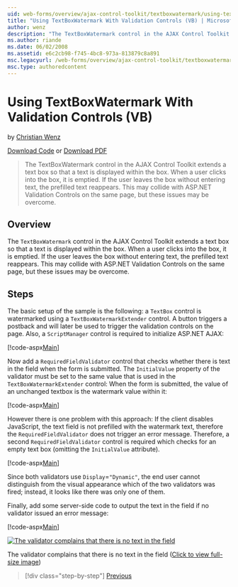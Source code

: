 ```yaml
---
uid: web-forms/overview/ajax-control-toolkit/textboxwatermark/using-textboxwatermark-with-validation-controls-vb
title: "Using TextBoxWatermark With Validation Controls (VB) | Microsoft Docs"
author: wenz
description: "The TextBoxWatermark control in the AJAX Control Toolkit extends a text box so that a text is displayed within the box. When a user clicks into the box, it i..."
ms.author: riande
ms.date: 06/02/2008
ms.assetid: e6c2cb98-f745-4bc8-973a-813879c8a891
msc.legacyurl: /web-forms/overview/ajax-control-toolkit/textboxwatermark/using-textboxwatermark-with-validation-controls-vb
msc.type: authoredcontent
---
```

# Using TextBoxWatermark With Validation Controls (VB)

by [Christian Wenz](https://github.com/wenz)

[Download Code](http://download.microsoft.com/download/9/3/f/93f8daea-bebd-4821-833b-95205389c7d0/TextBoxWatermark2.vb.zip) or [Download PDF](http://download.microsoft.com/download/b/6/a/b6ae89ee-df69-4c87-9bfb-ad1eb2b23373/textboxwatermark2VB.pdf)

> The TextBoxWatermark control in the AJAX Control Toolkit extends a text box so that a text is displayed within the box. When a user clicks into the box, it is emptied. If the user leaves the box without entering text, the prefilled text reappears. This may collide with ASP.NET Validation Controls on the same page, but these issues may be overcome.

## Overview

The `TextBoxWatermark` control in the AJAX Control Toolkit extends a text box so that a text is displayed within the box. When a user clicks into the box, it is emptied. If the user leaves the box without entering text, the prefilled text reappears. This may collide with ASP.NET Validation Controls on the same page, but these issues may be overcome.

## Steps

The basic setup of the sample is the following: a `TextBox` control is watermarked using a `TextBoxWatermarkExtender` control. A button triggers a postback and will later be used to trigger the validation controls on the page. Also, a `ScriptManager` control is required to initialize ASP.NET AJAX:

[!code-aspx[Main](using-textboxwatermark-with-validation-controls-vb/samples/sample1.aspx)]

Now add a `RequiredFieldValidator` control that checks whether there is text in the field when the form is submitted. The `InitialValue` property of the validator must be set to the same value that is used in the `TextBoxWatermarkExtender` control: When the form is submitted, the value of an unchanged textbox is the watermark value within it:

[!code-aspx[Main](using-textboxwatermark-with-validation-controls-vb/samples/sample2.aspx)]

However there is one problem with this approach: If the client disables JavaScript, the text field is not prefilled with the watermark text, therefore the `RequiredFieldValidator` does not trigger an error message. Therefore, a second `RequiredFieldValidator` control is required which checks for an empty text box (omitting the `InitialValue` attribute).

[!code-aspx[Main](using-textboxwatermark-with-validation-controls-vb/samples/sample3.aspx)]

Since both validators use `Display`=`"Dynamic"`, the end user cannot distinguish from the visual appearance which of the two validators was fired; instead, it looks like there was only one of them.

Finally, add some server-side code to output the text in the field if no validator issued an error message:

[!code-aspx[Main](using-textboxwatermark-with-validation-controls-vb/samples/sample4.aspx)]

[![The validator complains that there is no text in the field](using-textboxwatermark-with-validation-controls-vb/_static/image2.png)](using-textboxwatermark-with-validation-controls-vb/_static/image1.png)

The validator complains that there is no text in the field ([Click to view full-size image](using-textboxwatermark-with-validation-controls-vb/_static/image3.png))

> [!div class="step-by-step"]
> [Previous](using-textboxwatermark-in-a-formview-vb.md)
